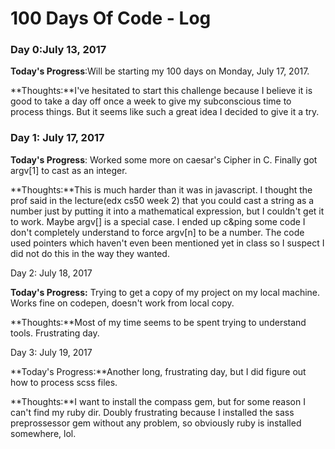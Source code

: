 # 100 Days Of Code - Log


### Day 0:July 13, 2017

**Today's Progress**:Will be starting my 100 days on Monday, July 17, 2017.

**Thoughts:**I've hesitated to start this challenge because I believe it is good to take a day off once a week to give my subconscious time to process things.  But it seems like such a great idea I decided to give it a try.


### Day 1: July 17, 2017

**Today's Progress**: Worked some more on caesar's Cipher in C.  Finally got argv[1] to cast as an integer.

**Thoughts:**This is much harder than it was in javascript.  I thought the prof said in the lecture(edx cs50 week 2) that you could cast a string as a number just by putting it into a mathematical expression, but I couldn't get it to work. Maybe argv[] is a special case. I ended up c&ping some code I don't completely understand to force argv[n] to be a number.  The code used pointers which haven't even been mentioned yet in class so I suspect I did not do this in the way they wanted.


Day 2: July 18, 2017

**Today's Progress:** Trying to get a copy of my project on my local machine.  Works fine on codepen, doesn't work from local copy.

**Thoughts:**Most of my time seems to be spent trying to understand tools. Frustrating day.


Day 3: July 19, 2017

**Today's Progress:**Another long, frustrating day, but I did figure out how to process scss files.  

**Thoughts:**I want to install the compass gem, but for some reason I can't find my ruby dir.  Doubly frustrating because I installed the sass preprossessor gem without any problem, so obviously ruby is installed somewhere, lol.





